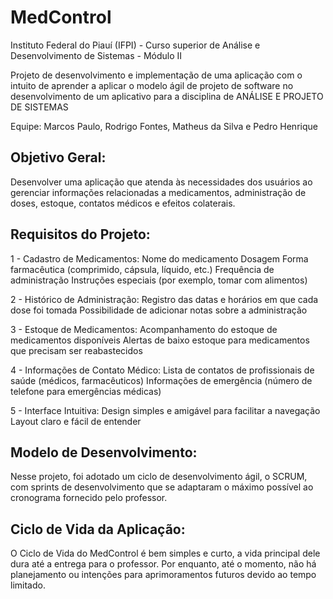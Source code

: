 # MedControl
Instituto Federal do Piauí (IFPI) - Curso superior de Análise e Desenvolvimento de Sistemas - Módulo II

Projeto de desenvolvimento e implementação de uma aplicação com o intuito de aprender a aplicar o modelo ágil de projeto de software no desenvolvimento de um aplicativo para a disciplina de ANÁLISE E PROJETO DE SISTEMAS

Equipe: Marcos Paulo, Rodrigo Fontes, Matheus da Silva e Pedro Henrique

## Objetivo Geral:
Desenvolver uma aplicação que atenda às necessidades dos usuários ao gerenciar informações relacionadas a medicamentos, administração de doses, estoque, contatos médicos e efeitos colaterais.

## Requisitos do Projeto:
1 - Cadastro de Medicamentos:
Nome do medicamento
Dosagem
Forma farmacêutica (comprimido, cápsula, líquido, etc.)
Frequência de administração
Instruções especiais (por exemplo, tomar com alimentos)

2 - Histórico de Administração:
Registro das datas e horários em que cada dose foi tomada
Possibilidade de adicionar notas sobre a administração

3 - Estoque de Medicamentos:
Acompanhamento do estoque de medicamentos disponíveis
Alertas de baixo estoque para medicamentos que precisam ser reabastecidos

4 - Informações de Contato Médico:
Lista de contatos de profissionais de saúde (médicos, farmacêuticos)
Informações de emergência (número de telefone para emergências médicas)

5 - Interface Intuitiva:
Design simples e amigável para facilitar a navegação
Layout claro e fácil de entender


## Modelo de Desenvolvimento:
Nesse projeto, foi adotado um ciclo de desenvolvimento ágil, o SCRUM, com sprints de desenvolvimento que se adaptaram o máximo possível ao cronograma fornecido pelo professor.

## Ciclo de Vida da Aplicação:
O Ciclo de Vida do MedControl é bem simples e curto, a vida principal dele dura até a entrega para o professor. Por enquanto, até o momento, não há planejamento ou intenções para aprimoramentos futuros devido ao tempo limitado.
